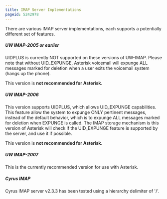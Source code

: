 ```yaml
---
title: IMAP Server Implementations
pageid: 5242978
---
```


There are various IMAP server implementations, each supports a potentially different set of features.


##### UW IMAP-2005 or earlier


UIDPLUS is currently NOT supported on these versions of UW-IMAP. Please note that without UID\_EXPUNGE, Asterisk voicemail will expunge ALL messages marked for deletion when a user exits the voicemail system (hangs up the phone).   

This version is **not recommended for Asterisk.**


##### UW IMAP-2006


This version supports UIDPLUS, which allows UID\_EXPUNGE capabilities. This feature allow the system to expunge ONLY pertinent messages, instead of the default behavior, which is to expunge ALL messages marked for deletion when EXPUNGE is called. The IMAP storage mechanism is this version of Asterisk will check if the UID\_EXPUNGE feature is supported by the server, and use it if possible.   

This version is **not recommended for Asterisk.**


##### UW IMAP-2007


This is the currently recommended version for use with Asterisk.


##### Cyrus IMAP


Cyrus IMAP server v2.3.3 has been tested using a hierarchy delimiter of '/'.

